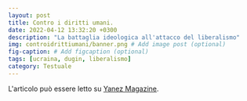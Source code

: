 ```yaml
---
layout: post
title: Contro i diritti umani.
date: 2022-04-12 13:32:20 +0300
description: "La battaglia ideologica all'attacco del liberalismo"
img: controidrittiumani/banner.png # Add image post (optional)
fig-caption: # Add figcaption (optional)
tags: [ucraina, dugin, liberalismo]
category: Testuale
---
```

L'articolo può essere letto su [Yanez Magazine](https://www.yanezmagazine.com/diritti-umani-e-disuguaglianza//).
